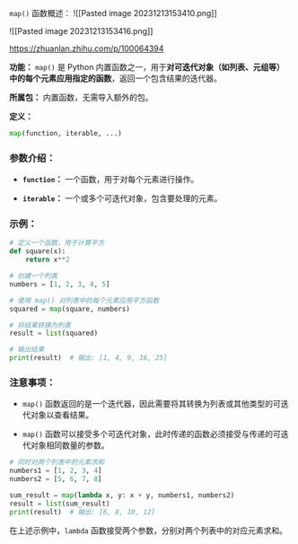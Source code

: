 `map()` 函数概述：
![[Pasted image 20231213153410.png]]

![[Pasted image 20231213153416.png]]

https://zhuanlan.zhihu.com/p/100064394

**功能：** `map()` 是 Python 内置函数之一，用于**对可迭代对象（如列表、元组等）中的每个元素应用指定的函数**，返回一个包含结果的迭代器。

**所属包：** 内置函数，无需导入额外的包。

**定义：**
```python
map(function, iterable, ...)
```

### 参数介绍：

- **`function`：** 一个函数，用于对每个元素进行操作。

- **`iterable`：** 一个或多个可迭代对象，包含要处理的元素。

### 示例：

```python
# 定义一个函数，用于计算平方
def square(x):
    return x**2

# 创建一个列表
numbers = [1, 2, 3, 4, 5]

# 使用 map() 对列表中的每个元素应用平方函数
squared = map(square, numbers)

# 将结果转换为列表
result = list(squared)

# 输出结果
print(result)  # 输出: [1, 4, 9, 16, 25]
```

### 注意事项：

- `map()` 函数返回的是一个迭代器，因此需要将其转换为列表或其他类型的可迭代对象以查看结果。

- `map()` 函数可以接受多个可迭代对象，此时传递的函数必须接受与传递的可迭代对象相同数量的参数。

```python
# 同时对两个列表中的元素求和
numbers1 = [1, 2, 3, 4]
numbers2 = [5, 6, 7, 8]

sum_result = map(lambda x, y: x + y, numbers1, numbers2)
result = list(sum_result)
print(result)  # 输出: [6, 8, 10, 12]
```

在上述示例中，`lambda` 函数接受两个参数，分别对两个列表中的对应元素求和。